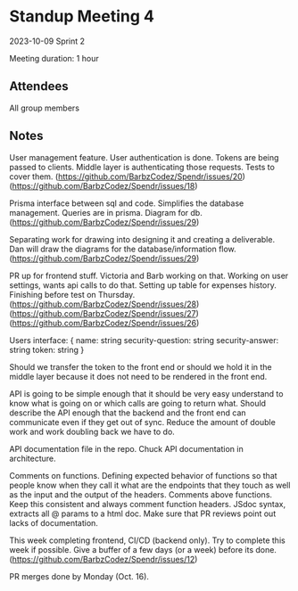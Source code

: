 # Standup Meeting 4

2023-10-09
Sprint 2

Meeting duration: 1 hour

## Attendees

All group members

## Notes

User management feature. User authentication is done. Tokens are being passed to clients. Middle layer is authenticating those requests. Tests to cover them. (https://github.com/BarbzCodez/Spendr/issues/20) (https://github.com/BarbzCodez/Spendr/issues/18)

Prisma interface between sql and code. Simplifies the database management. Queries are in prisma. Diagram for db.
(https://github.com/BarbzCodez/Spendr/issues/29)

Separating work for drawing into designing it and creating a deliverable. Dan will draw the diagrams for the database/information flow. (https://github.com/BarbzCodez/Spendr/issues/29) 

PR up for frontend stuff. Victoria and Barb working on that. Working on user settings, wants api calls to do that. Setting up table for expenses history. Finishing before test on Thursday. (https://github.com/BarbzCodez/Spendr/issues/28) (https://github.com/BarbzCodez/Spendr/issues/27) (https://github.com/BarbzCodez/Spendr/issues/26)

Users interface: {
name: string
security-question: string
security-answer: string
token: string
}

Should we transfer the token to the front end or should we hold it in the middle layer because it does not need to be rendered in the front end.

API is going to be simple enough that it should be very easy understand to know what is going on or which calls are going to return what. Should describe the API enough that the backend and the front end can communicate even if they get out of sync. Reduce the amount of double work and work doubling back we have to do.

API documentation file in the repo. Chuck API documentation in architecture.

Comments on functions. Defining expected behavior of functions so that people know when they call it what are the endpoints that they touch as well as the input and the output of the headers. Comments above functions. Keep this consistent and always comment function headers. JSdoc syntax, extracts all @ params to a html doc. Make sure that PR reviews point out lacks of documentation.

This week completing frontend, CI/CD (backend only). Try to complete this week if possible. Give a buffer of a few days (or a week) before its done. (https://github.com/BarbzCodez/Spendr/issues/12)

PR merges done by Monday (Oct. 16).
